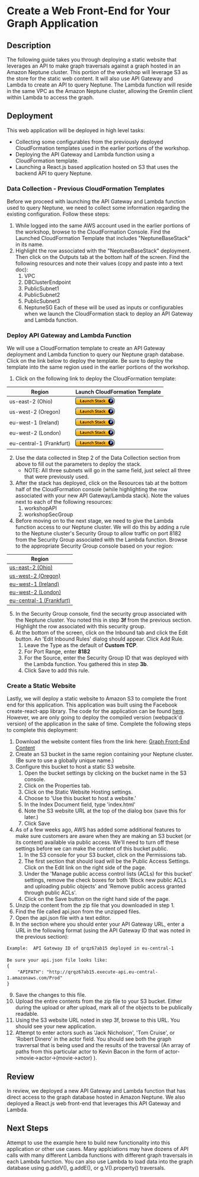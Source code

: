 
# Create a Web Front-End for Your Graph Application

## Description

The following guide takes you through deploying a static website that leverages an API to make graph traversals against a graph hosted in an Amazon Neptune cluster.  This portion of the workshop will leverage S3 as the store for the static web content.  It will also use API Gateway and Lambda to create an API to query Neptune.  The Lambda function will reside in the same VPC as the Amazon Neptune cluster, allowing the Gremlin client within Lambda to access the graph.

## Deployment

This web application will be deployed in high level tasks:
- Collecting some configurables from the previously deployed CloudFormation templates used in the earlier portions of the workshop.
- Deploying the API Gateway and Lambda function using a CloudFormation template.
- Launching a React.js based application hosted on S3 that uses the backend API to query Neptune.

### Data Collection - Previous CloudFormation Templates

Before we proceed with launching the API Gateway and Lambda function used to query Neptune, we need to collect some information regarding the existing configuration.  Follow these steps:

1.  While logged into the same AWS account used in the earlier portions of the workshop, browse to the CloudFormation Console.  Find the Launched CloudFormation Template that includes "NeptuneBaseStack" in its name.
2. Highlight the row associated with the "NeptuneBaseStack" deployment.  Then click on the Outputs tab at the bottom half of the screen.  Find the following resources and note their values (copy and paste into a text doc):
    1.  VPC
    2.  DBClusterEndpoint
    3.  PublicSubnet1
    4.  PublicSubnet2
    5.  PublicSubnet3
    6.  NeptuneSG
Each of these will be used as inputs or configurables when we launch the CloudFormation stack to deploy an API Gateway and Lambda function.

### Deploy API Gateway and Lambda Function

We will use a CloudFormation template to create an API Gateway deployment and Lambda function to query our Neptune graph database.  Click on the link below to deploy the template.  Be sure to deploy the template into the same region used in the earlier portions of the workshop.

1. Click on the following link to deploy the CloudFormation template:

| Region | Launch CloudFormation Template |
|---|---|
| us-east-2 (Ohio) | [![CloudFormation](./images/cloudformation-launch-stack-button.png)](https://us-east-2.console.aws.amazon.com/cloudformation/home?region=us-east-2#/stacks/create/review?templateURL=https://s3-us-east-2.amazonaws.com/cloudwreck-neptunews-content-us-east-2/artifacts/neptunews-api-lambda.yaml) |
| us-west-2 (Oregon) | [![CloudFormation](./images/cloudformation-launch-stack-button.png)](https://us-west-2.console.aws.amazon.com/cloudformation/home?region=us-west-2#/stacks/create/review?templateURL=https://s3-us-west-2.amazonaws.com/cloudwreck-neptunews-content-us-west-2/artifacts/neptunews-api-lambda.yaml) |
| eu-west-1 (Ireland) | [![CloudFormation](./images/cloudformation-launch-stack-button.png)](https://eu-west-1.console.aws.amazon.com/cloudformation/home?region=eu-west-1#/stacks/create/review?templateURL=https://s3-eu-west-1.amazonaws.com/cloudwreck-neptunews-content-eu-west-1/artifacts/neptunews-api-lambda.yaml) |
| eu-west-2 (London) | [![CloudFormation](./images/cloudformation-launch-stack-button.png)](https://eu-west-2.console.aws.amazon.com/cloudformation/home?region=eu-west-2#/stacks/create/review?templateURL=https://s3.eu-west-2.amazonaws.com/cloudwreck-neptunews-content-eu-west-2/artifacts/neptunews-api-lambda.yaml) |
| eu-central-1 (Frankfurt) | [![CloudFormation](./images/cloudformation-launch-stack-button.png)](https://eu-central-1.console.aws.amazon.com/cloudformation/home?region=eu-central-1#/stacks/create/review?templateURL=https://s3.eu-central-1.amazonaws.com/cloudwreck-neptunews-content-eu-central-1/artifacts/neptunews-api-lambda.yaml) |


  
2. Use the data collected in Step 2 of the Data Collection section from above to fill out the parameters to deploy the stack.  
    -  NOTE:  All three subnets will go in the same field, just select all three that were previously used. 
3. After the stack has deployed, click on the Resources tab at the bottom half of the CloudFormation console (while highlighting the row associated with your new API Gateway/Lambda stack).  Note the values next to each of the following resources:
    1. workshopAPI
    2. workshopSecGroup
4. Before moving on to the next stage, we need to give the Lambda function access to our Neptune cluster.  We will do this by adding a rule to the Neptune cluster's Security Group to allow traffic on port 8182 from the Security Group associated with the Lambda function.  Browse to the appropriate Security Group console based on your region:

| Region |
| --- |
| [us-east-2 (Ohio)](https://us-east-2.console.aws.amazon.com/ec2/v2/home?region=us-east-2#SecurityGroups:sort=groupId) |
| [us-west-2 (Oregon)](https://us-west-2.console.aws.amazon.com/ec2/v2/home?region=us-west-2#SecurityGroups:sort=groupId) |
| [eu-west-1 (Ireland)](https://eu-west-1.console.aws.amazon.com/ec2/v2/home?region=eu-west-1#SecurityGroups:sort=groupId) |
| [eu-west-2 (London)](https://eu-west-2.console.aws.amazon.com/ec2/v2/home?region=eu-west-2#SecurityGroups:sort=groupId) |
| [eu-central-1 (Frankfurt)](https://eu-west-2.console.aws.amazon.com/ec2/v2/home?region=eu-west-2#SecurityGroups:sort=groupId) |

5. In the Security Group console, find the security group associated with the Neptune cluster.  You noted this in step **3f** from the previous section.  Highlight the row associated with this security group.
6. At the bottom of the screen, click on the Inbound tab and click the Edit button.  An 'Edit Inbound Rules' dialog should appear.  Click Add Rule.  
    1. Leave the Type as the default of **Custom TCP**.  
    2. For Port Range, enter **8182**
    3. For the Source, enter the Security Group ID that was deployed with the Lambda function.  You gathered this in step **3b**.
    4. Click Save to add this rule.

### Create a Static Website

Lastly, we will deploy a static website to Amazon S3 to complete the front end for this application.  This application was built using the Facebook create-react-app library.  The code for the application can be found [here](https://github.com/triggan/neptune-workshop-ui/tree/master/website).  However, we are only going to deploy the compiled version (webpack'd version) of the application in the sake of time.  Complete the following steps to complete this deployment:

1. Download the website content files from the link here: [Graph Front-End Content](https://github.com/triggan/neptune-workshop-ui/blob/master/website.zip)
2. Create an S3 bucket in the same region containing your Neptune cluster.  (Be sure to use a globally unique name.)
3. Configure this bucket to host a static S3 website.
    1. Open the bucket settings by clicking on the bucket name in the S3 console.
    2. Click on the Properties tab.
    3. Click on the Static Website Hosting settings.
    4. Choose to 'Use this bucket to host a website.'
    5. In the Index Document field, type 'index.html'
    6. Note the S3 website URL at the top of the dialog box (save this for later.)
    7. Click Save
4. As of a few weeks ago, AWS has added some additional features to make sure customers are aware when they are making an S3 bucket (or its content) available via public access.  We'll need to turn off these settings before we can make the content of this bucket public.
    1. In the S3 console for your S3 bucket, click on the Permissions tab.  
    2. The first section that should load will be the Public Access Settings.  Click on the Edit link on the right side of the page.  
    3. Under the 'Manage public access control lists (ACLs) for this bucket' settings, remove the check boxes for both 'Block new public ACLs and uploading public objects' and 'Remove public access granted through public ACLs'.
    4. Click on the Save button on the right hand side of the page.
5. Unzip the content from the zip file that you downloaded in step 1.  
6. Find the file called api.json from the unzipped files.
7. Open the api.json file with a text editor.
8. In the section where you should enter your API Gateway URL, enter a URL in the following format (using the API Gateway ID that was noted in the previous section):
```
Example:  API Gateway ID of qrqz67ab15 deployed in eu-central-1

Be sure your api.json file looks like:
{
    "APIPATH": "http://qrqz67ab15.execute-api.eu-central-1.amazonaws.com/Prod"
}
```
9. Save the changes to this file.
10. Upload the entire contents from the zip file to your S3 bucket.  Either during the upload or after upload, mark all of the objects to be publically readable.
11. Using the S3 website URL noted in step 3f, browse to this URL.  You should see your new application.
12. Attempt to enter actors such as 'Jack Nicholson', 'Tom Cruise', or 'Robert Dinero' in the actor field.  You should see both the graph travrersal that is being used and the results of the traversal (An array of paths from this particular actor to Kevin Bacon in the form of actor->movie->actor->(movie->actor) ).

## Review

In review, we deployed a new API Gateway and Lambda function that has direct access to the graph database hosted in Amazon Neptune.  We also deployed a React.js web front-end that leverages this API Gateway and Lambda.

## Next Steps

Attempt to use the example here to build new functionality into this application or other use cases.  Many applciations may have dozens of API calls with many different Lambda functions with different graph traversals in each Lambda function.  You can also use Lambda to load data into the graph database using g.addV(), g.addE(), or g.V().property() traversals.

